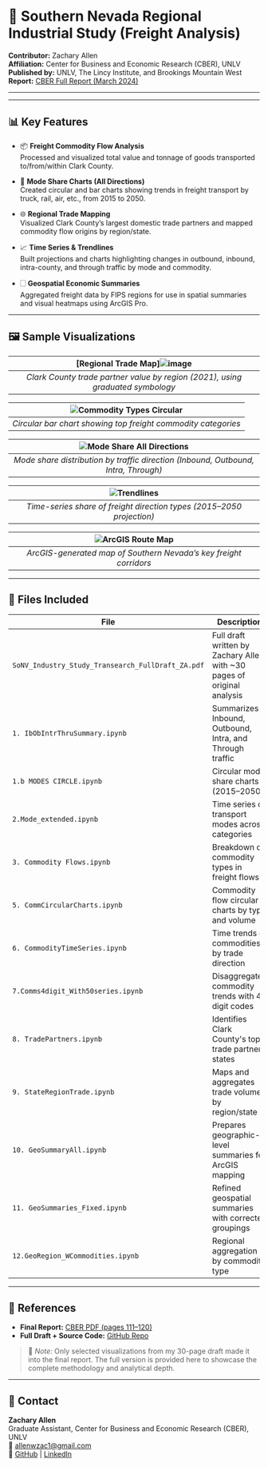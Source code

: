 # 🚚 Southern Nevada Regional Industrial Study (Freight Analysis)

**Contributor:** Zachary Allen  
**Affiliation:** Center for Business and Economic Research (CBER), UNLV  
**Published by:** UNLV, The Lincy Institute, and Brookings Mountain West  
**Report:** [CBER Full Report (March 2024)](https://cber.unlv.edu/wp-content/uploads/2024/03/Southern-Nevada-Industrial-Study.pdf)

---

---

## 📊 Key Features

- 📦 **Freight Commodity Flow Analysis**  
  Processed and visualized total value and tonnage of goods transported to/from/within Clark County.

- 🔄 **Mode Share Charts (All Directions)**  
  Created circular and bar charts showing trends in freight transport by truck, rail, air, etc., from 2015 to 2050.

- 🌐 **Regional Trade Mapping**  
  Visualized Clark County’s largest domestic trade partners and mapped commodity flow origins by region/state.

- 📈 **Time Series & Trendlines**  
  Built projections and charts highlighting changes in outbound, inbound, intra-county, and through traffic by mode and commodity.

- 🗌️ **Geospatial Economic Summaries**  
  Aggregated freight data by FIPS regions for use in spatial summaries and visual heatmaps using ArcGIS Pro.

---

## 🖼️ Sample Visualizations

| [Regional Trade Map]![image](https://github.com/user-attachments/assets/682bceb2-dcdf-4f5d-9a50-727040b90f72)|
|:--:|
| *Clark County trade partner value by region (2021), using graduated symbology* |

| ![Commodity Types Circular](https://github.com/zacharyallen66/southern-nevada-freight-study/assets/your-image-id2) |
|:--:|
| *Circular bar chart showing top freight commodity categories* |

| ![Mode Share All Directions](https://github.com/zacharyallen66/southern-nevada-freight-study/assets/your-image-id3) |
|:--:|
| *Mode share distribution by traffic direction (Inbound, Outbound, Intra, Through)* |

| ![Trendlines](https://github.com/zacharyallen66/southern-nevada-freight-study/assets/your-image-id4) |
|:--:|
| *Time-series share of freight direction types (2015–2050 projection)* |

| ![ArcGIS Route Map](https://github.com/zacharyallen66/southern-nevada-freight-study/assets/your-image-id5) |
|:--:|
| *ArcGIS-generated map of Southern Nevada’s key freight corridors* |

---

## 📂 Files Included

| File | Description |
|------|-------------|
| `SoNV_Industry_Study_Transearch_FullDraft_ZA.pdf` | Full draft written by Zachary Allen with ~30 pages of original analysis |
| `1. IbObIntrThruSummary.ipynb` | Summarizes Inbound, Outbound, Intra, and Through traffic |
| `1.b MODES CIRCLE.ipynb` | Circular mode share charts (2015–2050) |
| `2.Mode_extended.ipynb` | Time series of transport modes across categories |
| `3. Commodity Flows.ipynb` | Breakdown of commodity types in freight flows |
| `5. CommCircularCharts.ipynb` | Commodity flow circular charts by type and volume |
| `6. CommodityTimeSeries.ipynb` | Time trends of commodities by trade direction |
| `7.Comms4digit_With50series.ipynb` | Disaggregated commodity trends with 4-digit codes |
| `8. TradePartners.ipynb` | Identifies Clark County's top trade partner states |
| `9. StateRegionTrade.ipynb` | Maps and aggregates trade volumes by region/state |
| `10. GeoSummaryAll.ipynb` | Prepares geographic-level summaries for ArcGIS mapping |
| `11. GeoSummaries_Fixed.ipynb` | Refined geospatial summaries with corrected groupings |
| `12.GeoRegion_WCommodities.ipynb` | Regional aggregation by commodity type |

---

## 📌 References

- **Final Report:** [CBER PDF (pages 111–120)](https://cber.unlv.edu/wp-content/uploads/2024/03/Southern-Nevada-Industrial-Study.pdf)  
- **Full Draft + Source Code:** [GitHub Repo](https://github.com/zacharyallen66/southern-nevada-freight-study)

> 📌 *Note:* Only selected visualizations from my 30-page draft made it into the final report. The full version is provided here to showcase the complete methodology and analytical depth.

---

## 📩 Contact  
**Zachary Allen**  
Graduate Assistant, Center for Business and Economic Research (CBER), UNLV  
📧 allenwzac1@gmail.com  
🔗 [GitHub](https://github.com/zacharyallen66) | [LinkedIn](https://www.linkedin.com/in/zacharywallen/)

